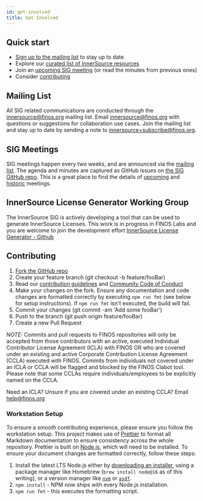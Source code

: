 ```yaml
---
id: get-involved
title: Get Involved
---
```


## Quick start

- [Sign up to the mailing list](#mailing-list) to stay up to date
- Explore our [curated list of InnerSource resources](/resources.md)
- Join an [upcoming SIG meeting](#sig-meetings) (or read the minutes from
  previous ones)
- Consider [contributing](#contributing)

## Mailing List

All SIG related communications are conducted through the innersource@finos.org
mailing list. Email innersource@finos.org with questions or suggestions for
collaboration use cases. Join the mailing list and stay up to date by sending a
note to innersource+subscribe@finos.org.

## SIG Meetings

SIG meetings happen every two weeks, and are announced via the
[mailing list](#mailing-list). The agenda and minutes are captured as GitHub
issues on [the SIG GitHub repo](https://github.com/finos/innersource). This is a
great place to find the details of
[upcoming](https://github.com/finos/InnerSource/issues?q=is%3Aopen+is%3Aissue+label%3Ameeting)
and
[historic](https://github.com/finos/InnerSource/issues?q=is%3Aclosed+is%3Aissue+label%3Ameeting)
meetings.

## InnerSource License Generator Working Group
The InnerSource SIG is actively developing a tool that can be used to generate InnerSource Licenses. This work is in progress in FINOS Labs and you are welcome to join the development effort [InnerSource License Generator - Github](https://github.com/finos-labs/innersource-license-generator)

## Contributing

1. [Fork the GitHub repo](https://github.com/finos/innersource/fork)
1. Create your feature branch (git checkout -b feature/fooBar)
1. Read our
   [contribution guidelines](https://github.com/finos/InnerSource/blob/master/CONTRIBUTING.md)
   and [Community Code of Conduct](https://www.finos.org/code-of-conduct)
1. Make your changes on the fork. Ensure any documentation and code changes are
   formatted correctly by executing `npm run fmt` (see below for setup
   instructions). If `npm run fmt` isn't executed, the build will fail.
1. Commit your changes (git commit -am 'Add some fooBar')
1. Push to the branch (git push origin feature/fooBar)
1. Create a new Pull Request

_NOTE:_ Commits and pull requests to FINOS repositories will only be accepted
from those contributors with an active, executed Individual Contributor License
Agreement (ICLA) with FINOS OR who are covered under an existing and active
Corporate Contribution License Agreement (CCLA) executed with FINOS. Commits
from individuals not covered under an ICLA or CCLA will be flagged and blocked
by the FINOS Clabot tool. Please note that some CCLAs require
individuals/employees to be explicitly named on the CCLA.

Need an ICLA? Unsure if you are covered under an existing CCLA? Email
help@finos.org

### Workstation Setup

To ensure a smooth contributing experience, please ensure you follow the
workstation setup. This project makes use of [Prettier](https://prettier.io/) to
format all Markdown documentation to ensure consistency across the whole
repository. Prettier is built on [Node.js](https://nodejs.org/), which will need
to be installed. To ensure your document changes are formatted correctly, follow
these steps:

1. Install the latest LTS Node.js either by
   [downloading an installer](https://nodejs.org/en/download/), using a package
   manager like Homebrew (`brew install node@16` as of this writing), or a
   version manager like [`nvm`](https://github.com/nvm-sh/nvm) or
   [`asdf`](https://github.com/asdf-vm/asdf).
1. `npm install` - NPM now ships with every Node.js installation.
1. `npm run fmt` - this executes the formatting script.
